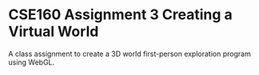 # CSE160 Assignment 3 Creating a Virtual World
A class assignment to create a 3D world first-person exploration program using WebGL. 